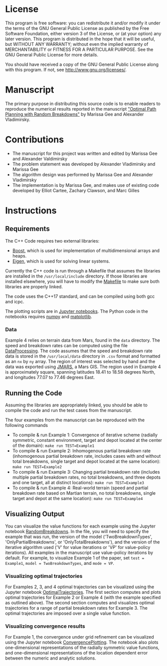 # License
This program is free software: you can redistribute it and/or modify it under the terms of the GNU General Public License as published by the Free Software Foundation, either version 3 of the License, or (at your option) any later version. This program is distributed in the hope that it will be useful, but WITHOUT ANY WARRANTY; without even the implied warranty of MERCHANTABILITY or FITNESS FOR A PARTICULAR PURPOSE. See the GNU General Public License for more details.

You should have received a copy of the GNU General Public License along with this program. If not, see http://www.gnu.org/licenses/.

# Manuscript
The primary purpose in distributing this source code is to enable readers to reproduce the numerical results reported in the manuscript ["Optimal Path Planning with Random Breakdowns"](https://arxiv.org/abs/2109.06910) by Marissa Gee and Alexander Vladimirsky.


# Contributions
* The manuscript for this project was written and edited by Marissa Gee and Alexander Valdimirsky
* The problem statement was developed by Alexander Vladimirsky and Marissa Gee
* The algorithm design was performed by Marissa Gee and Alexander Vladimirsky
* The implementation is by Marissa Gee, and makes use of existing code developed by Elliot Cartee, Zachary Clawson, and Marc Gilles


# Instructions
## Requirements
The C++ Code requires two external libraries:
* [Boost](http://www.boost.org/), which is used for implementation of multidimensional arrays and heaps.
* [Eigen](http://eigen.tuxfamily.org/index.php?title=Main_Page), which is used for solving linear systems.

Currently the C++ code is run through a Makefile that assumes the libraries are installed in the `/usr/local/include` directory.
If those libraries are installed elsewhere, you will have to modify the [Makefile](https://github.com/eikonal-equation/Random_Breakdowns/blob/main/Makefile) to make sure both libraries are properly linked.

The code uses the C++17 standard, and can be compiled using both gcc and icpc.

The plotting scripts are in [Jupyter notebooks](https://jupyter.org/).
The Python code in the notebooks requires [numpy](https://numpy.org/) and [matplotlib](https://matplotlib.org/).

### Data
Example 4 relies on terrain data from Mars, found in the `data` directory. The speed and breakdown rates can be computed using the file [DataProcessing](https://github.com/eikonal-equation/Random_Breakdowns/blob/main/src/DataProcessing.m). The code assumes that the speed and breakdown rate data is stored in the `/usr/local/data` directory in `.csv` format and formatted as an `nx` by `ny` array. The region of interest was selected by hand and the data was exported using [JMARS](https://jmars.asu.edu/), a Mars GIS. The region used in Example 4 is approximately square, spanning latitudes  18.41 to 18.58 degrees North, and longitudes 77.07 to 77.46 degrees East.

## Running the Code
Assuming the libraries are appropriately linked, you should be able to compile the code and run the test cases from the manuscript.

The four examples from the manuscript can be reproduced with the following commands
* To compile & run Example 1: Convergence of iterative scheme (radially symmetric, constant environment, target and depot located at the center of the domain):
` make run TEST=Example1 `
* To compile & run Example 2: Inhomogenous partial breakdown rate (inhomogenous partial breakdown rate, includes cases with and without total breakdowns, single target and depot located at the same location):
` make run TEST=Example2 `
* To compile & run Example 3: Changing partial breakdown rate (includes multiple partial breakdown rates, no total breakdowns, and three depots and one target, all at distinct locations):
` make run TEST=Example3 `
* To compile & run Example 4: Real-world terrain (speed and partial breakdown rate based on Martian terrain, no total breakdowns, single target and depot at the same location):
` make run TEST=Example4 `


## Visualizing Output
You can visualize the value functions for each example using the Jupyter notebook [RandomBreakdowns](https://github.com/eikonal-equation/Random_Breakdowns/blob/main/plotting/RandomBreakdowns.ipynb). In the file, you will need to specify the example that was run, the version of the model ('TwoBreakdownTypes', 'OnlyPartialBreakdowns', or 'OnlyTotalBreakdowns'), and the version of the iterative algorithm used ('V' for value iterations or 'VP' for value-policy iterations). All examples in the manuscript use value-policy iterations by default. For example, to visualize Example 1 of the paper, set `test = Example1`, `model = TwoBreakdownTypes`, and `mode = VP`.

### Visualizing optimal trajectories
For Examples 2, 3, and 4 optimal trajectories can be visualized using the Jupyter notebook [OptimalTrajectories](https://github.com/eikonal-equation/Random_Breakdowns/blob/main/plotting/OptimalTrajectories.ipynb). The first section computes and plots optimal trajectories for Example 2 or Example 4 (with the example specified as outlined above). The second section computes and visualizes optimal trajectories for a range of partial breakdown rates for Example 3. The optimal trajectories are imposed over a single value function.

### Visualizing convergence results
For Example 1, the convergence under grid refinement can be visualized using the Jupyter notebook [ConvergencePlotting](https://github.com/eikonal-equation/Random_Breakdowns/blob/main/plotting/ConvergencePlotting.ipynb). The notebook also plots one-dimensional representations of the radially symmetric value functions, and one-dimensional representations of the location dependent error between the numeric and analytic solutions.